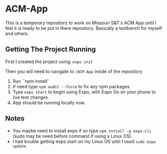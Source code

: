 # ACM-App

This is a temporary repository to work on Missouri S&amp;T's ACM App until I feel it is ready to be put in there repository. Basically a testbench for myself and others.

## Getting The Project Running

First I created the project using:
`expo init`

Then you will need to navigate to `/ACM-App` inside of the repository

1. Run ``npm install`
2. If need type `npm audit --force` to fix any npm packages.
3. Type `expo start` to begin using Expo, with Expo Go on your phone to live test changes.
4. App should be running locally now.

## Notes

- You maybe need to install expo if so type `npm install -g expo-cli` (sudo may be need before command if using a Linux OS).
- I had trouble getting expo start on my Linux OS until I used `sudo expo update`
